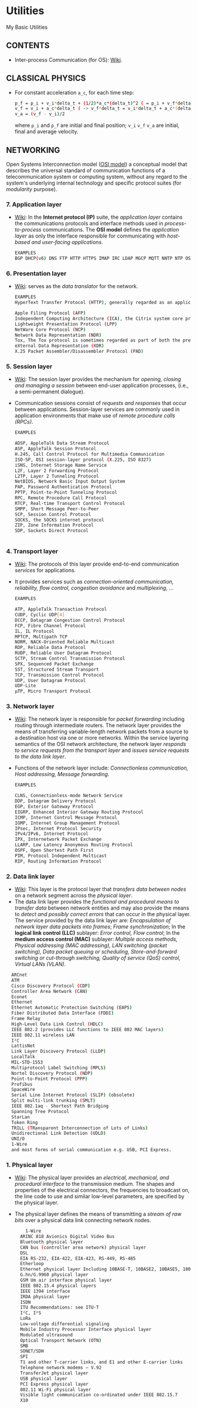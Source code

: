 # Utilities
My Basic Utilities

## CONTENTS
* Inter-process Communication (for OS): [Wiki](https://en.wikipedia.org/wiki/Inter-process_communication#Approaches).

## CLASSICAL PHYSICS
* For constant acceleration `a_c`, for each time step:

  ```sh
  p_f = p_i + v_i*delta_t + (1/2)*a_c*(delta_t)^2 ( = p_i + v_f*delta_t - (1/2)*a_c*(delta_t)^2 = p_i + v_a*delta_t )
  v_f = v_i + a_c*delta_t ( -> v_f*delta_t = v_i*delta_t + a_c*(delta_t)^2 -> v_i*delta_t = v_f*delta_t - a_c*(delta_t)^2 )
  v_a = (v_f - v_i)/2
  ```
  
  where `p_i` and `p_f` are initial and final position; `v_i` `v_f` `v_a` are initial, final and average velocity.

## NETWORKING 

Open Systems Interconnection model ([OSI model](https://en.wikipedia.org/wiki/OSI_model)) a conceptual model that describes the universal standard of communication functions of a telecommunication system or computing system, without any regard to the system's underlying internal technology and specific protocol suites (for *modularity* purpose).  

### 7. Application layer
* [Wiki](https://en.wikipedia.org/wiki/Application_layer): In the **Internet protocol (IP)** suite, the *application layer* contains the communications protocols and interface methods used in *process-to-process* communications. The **OSI model** defines the *application layer* as only the interface responsible for communicating with *host-based and user-facing applications*.
  ```sh
  EXAMPLES
  BGP DHCP(v6) DNS FTP HTTP HTTPS IMAP IRC LDAP MGCP MQTT NNTP NTP OSPF POP PTP ONC/RPC RTP RTSP RIP SIP SMTP SNMP SSH Telnet TLS/SSL XMPP more...
  ```
### 6. Presentation layer
* [Wiki](https://en.wikipedia.org/wiki/Presentation_layer): serves as the *data translator* for the network.
  ```sh
  EXAMPLES
  HyperText Transfer Protocol (HTTP), generally regarded as an application-layer protocol, has presentation-layer aspects such as the ability to identify character encoding for proper conversion, which is then done in the application layer. 
  
  Apple Filing Protocol (AFP)
  Independent Computing Architecture (ICA), the Citrix system core protocol
  Lightweight Presentation Protocol (LPP)
  NetWare Core Protocol (NCP)
  Network Data Representation (NDR)
  Tox, The Tox protocol is sometimes regarded as part of both the presentation and application layer
  eXternal Data Representation (XDR)
  X.25 Packet Assembler/Disassembler Protocol (PAD)
  ```

### 5. Session layer
* [Wiki](https://en.wikipedia.org/wiki/Session_layer): The session layer provides the mechanism for *opening, closing and managing a session* between end-user application processes, (i.e., a semi-permanent dialogue). 
* Communication sessions consist of *requests and responses* that occur between applications. Session-layer services are commonly used in application environments that make use of *remote procedure calls (RPCs)*. 

  ```sh
  EXAMPLES
  
  ADSP, AppleTalk Data Stream Protocol
  ASP, AppleTalk Session Protocol
  H.245, Call Control Protocol for Multimedia Communication
  ISO-SP, OSI session-layer protocol (X.225, ISO 8327)
  iSNS, Internet Storage Name Service
  L2F, Layer 2 Forwarding Protocol
  L2TP, Layer 2 Tunneling Protocol
  NetBIOS, Network Basic Input Output System
  PAP, Password Authentication Protocol
  PPTP, Point-to-Point Tunneling Protocol
  RPC, Remote Procedure Call Protocol
  RTCP, Real-time Transport Control Protocol
  SMPP, Short Message Peer-to-Peer
  SCP, Session Control Protocol
  SOCKS, the SOCKS internet protocol
  ZIP, Zone Information Protocol
  SDP, Sockets Direct Protocol
    
  ```

### 4. Transport layer
* [Wiki](https://en.wikipedia.org/wiki/Transport_layer): The protocols of this layer provide end-to-end communication *services* for applications. 
* It provides services such as *connection-oriented communication, reliability, flow control, congestion avoidance* and *multiplexing*, ... 

  ```sh
  EXAMPLES 
  
  ATP, AppleTalk Transaction Protocol
  CUDP, Cyclic UDP[4]
  DCCP, Datagram Congestion Control Protocol
  FCP, Fibre Channel Protocol
  IL, IL Protocol
  MPTCP, Multipath TCP
  NORM, NACK-Oriented Reliable Multicast
  RDP, Reliable Data Protocol
  RUDP, Reliable User Datagram Protocol
  SCTP, Stream Control Transmission Protocol
  SPX, Sequenced Packet Exchange
  SST, Structured Stream Transport
  TCP, Transmission Control Protocol
  UDP, User Datagram Protocol
  UDP-Lite
  µTP, Micro Transport Protocol

  ```

### 3. Network layer
* [Wiki](https://en.wikipedia.org/wiki/Network_layer): The network layer is responsible for *packet forwarding* including routing through intermediate routers. The network layer provides the means of transferring variable-length network packets from a source to a destination host via one or more networks. Within the service layering semantics of the OSI network architecture, the network layer *responds to service requests from the transport layer* and *issues service requests to the data link layer*.
* Functions of the network layer include: *Connectionless communication, Host addressing, Message forwarding*.

  ```sh
  EXAMPLES
  
  CLNS, Connectionless-mode Network Service
  DDP, Datagram Delivery Protocol
  EGP, Exterior Gateway Protocol
  EIGRP, Enhanced Interior Gateway Routing Protocol
  ICMP, Internet Control Message Protocol
  IGMP, Internet Group Management Protocol
  IPsec, Internet Protocol Security
  IPv4/IPv6, Internet Protocol
  IPX, Internetwork Packet Exchange
  LLARP, Low Latency Anonymous Routing Protocol
  OSPF, Open Shortest Path First
  PIM, Protocol Independent Multicast
  RIP, Routing Information Protocol

  ```

### 2. Data link layer
* [Wiki](https://en.wikipedia.org/wiki/Data_link_layer): This layer is the protocol layer that *transfers data between nodes* on a network segment across the *physical layer*.
*  The data link layer provides the *functional and procedural means to transfer data* between network entities and may also provide the means to *detect and possibly correct errors* that can occur in the physical layer. The service provided by the data link layer are: *Encapsulation of network layer data packets into frames*; *Frame synchronization*; In the **logical link control (LLC)** sublayer: *Error control, Flow control*; In the **medium access control (MAC)** sublayer: *Multiple access methods, Physical addressing (MAC addressing), LAN switching (packet switching), Data packet queuing or scheduling, Store-and-forward switching or cut-through switching, Quality of service (QoS) control, Virtual LANs (VLAN)*.  
 
  ```sh
    ARCnet
    ATM
    Cisco Discovery Protocol (CDP)
    Controller Area Network (CAN)
    Econet
    Ethernet
    Ethernet Automatic Protection Switching (EAPS)
    Fiber Distributed Data Interface (FDDI)
    Frame Relay
    High-Level Data Link Control (HDLC)
    IEEE 802.2 (provides LLC functions to IEEE 802 MAC layers)
    IEEE 802.11 wireless LAN
    I²C
    LattisNet
    Link Layer Discovery Protocol (LLDP)
    LocalTalk
    MIL-STD-1553
    Multiprotocol Label Switching (MPLS)
    Nortel Discovery Protocol (NDP)
    Point-to-Point Protocol (PPP)
    Profibus
    SpaceWire
    Serial Line Internet Protocol (SLIP) (obsolete)
    Split multi-link trunking (SMLT)
    IEEE 802.1aq - Shortest Path Bridging
    Spanning Tree Protocol
    StarLan
    Token Ring
    TRILL (TRansparent Interconnection of Lots of Links)
    Unidirectional Link Detection (UDLD)
    UNI/O
    1-Wire
    and most forms of serial communication e.g. USB, PCI Express.

  ```

### 1. Physical layer
* [Wiki](https://en.wikipedia.org/wiki/Physical_layer): The physical layer provides an *electrical, mechanical, and procedural interface* to the transmission medium. The shapes and properties of the electrical connectors, the frequencies to broadcast on, the line code to use and similar low-level parameters, are specified by the physical layer. 
* The physical layer defines the means of transmitting a *stream of raw bits* over a physical data link connecting network nodes. 

  ```sh
      1-Wire
    ARINC 818 Avionics Digital Video Bus
    Bluetooth physical layer
    CAN bus (controller area network) physical layer
    DSL
    EIA RS-232, EIA-422, EIA-423, RS-449, RS-485
    Etherloop
    Ethernet physical layer Including 10BASE-T, 10BASE2, 10BASE5, 100BASE-TX, 100BASE-FX, 1000BASE-T, 1000BASE-SX and other varieties
    G.hn/G.9960 physical layer
    GSM Um air interface physical layer
    IEEE 802.15.4 physical layers
    IEEE 1394 interface
    IRDA physical layer
    ISDN
    ITU Recommendations: see ITU-T
    I²C, I²S
    LoRa
    Low-voltage differential signaling
    Mobile Industry Processor Interface physical layer
    Modulated ultrasound
    Optical Transport Network (OTN)
    SMB
    SONET/SDH
    SPI
    T1 and other T-carrier links, and E1 and other E-carrier links
    Telephone network modems — V.92
    TransferJet physical layer
    USB physical layer
    PCI Express physical layer
    802.11 Wi-Fi physical layer
    Visible light communication co-ordinated under IEEE 802.15.7
    X10
    
  ```
